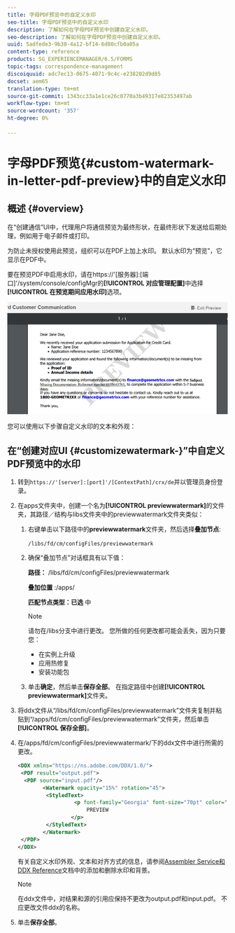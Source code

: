 ```yaml
---
title: 字母PDF预览中的自定义水印
seo-title: 字母PDF预览中的自定义水印
description: 了解如何在字母PDF预览中创建自定义水印。
seo-description: 了解如何在字母PDF预览中创建自定义水印。
uuid: 5adfede3-9b38-4a12-bf14-6d80cfb0a05a
content-type: reference
products: SG_EXPERIENCEMANAGER/6.5/FORMS
topic-tags: correspondence-management
discoiquuid: adc7ec13-0675-4071-9c4c-e238202d9d85
docset: aem65
translation-type: tm+mt
source-git-commit: 1343cc33a1e1ce26c0770a3b49317e82353497ab
workflow-type: tm+mt
source-wordcount: '357'
ht-degree: 0%

---
```



# 字母PDF预览{#custom-watermark-in-letter-pdf-preview}中的自定义水印

## 概述 {#overview}

在“创建通信”UI中，代理用户将通信预览为最终形状，在最终形状下发送给后期处理，例如用于电子邮件或打印。

为防止未授权使用此预览，组织可以在PDF上加上水印。 默认水印为“预览”，它显示在PDF中。

要在预览PDF中启用水印，请在https://&#39;[服务器]:[端口]&#39;/system/console/configMgr的&#x200B;**[!UICONTROL 对应管理配置]**&#x200B;中选择&#x200B;**[!UICONTROL 在预览期间应用水印]**&#x200B;选项。

![default-watermark](assets/default-watermark.png)

您可以使用以下步骤自定义水印的文本和外观：

## 在“创建对应UI {#customizewatermark-}”中自定义PDF预览中的水印

1. 转到`https://'[server]:[port]'/[ContextPath]/crx/de`并以管理员身份登录。
1. 在apps文件夹中，创建一个名为&#x200B;**[!UICONTROL previewwatermark]**&#x200B;的文件夹，其路径／结构与libs文件夹中的previewwatermark文件夹类似：

   1. 右键单击以下路径中的&#x200B;**previewwatermark**&#x200B;文件夹，然后选择&#x200B;**叠加节点**:

      `/libs/fd/cm/configFiles/previewwatermark`

   1. 确保“叠加节点”对话框具有以下值：

      **路径：** /libs/fd/cm/configFiles/previewwatermark

      **叠加位置** :/apps/

      **匹配节点类型：已选** 中

      >[!NOTE]
      >
      >请勿在/libs分支中进行更改。 您所做的任何更改都可能会丢失，因为只要您：
      >
      >    
      >    
      >    * 在实例上升级
      >    * 应用热修复
      >    * 安装功能包


   1. 单击&#x200B;**确定**，然后单击&#x200B;**保存全部**。 在指定路径中创建&#x200B;**[!UICONTROL previewwatermark]**&#x200B;文件夹。



1. 将ddx文件从“/libs/fd/cm/configFiles/previewwatermark”文件夹复制并粘贴到“/apps/fd/cm/configFiles/previewwatermark”文件夹，然后单击&#x200B;**[!UICONTROL 保存全部]**。
1. 在/apps/fd/cm/configFiles/previewwatermark/下的ddx文件中进行所需的更改。

   ```xml
   <DDX xmlns="https://ns.adobe.com/DDX/1.0/">
    <PDF result="output.pdf">
     <PDF source="input.pdf"/>
           <Watermark opacity="15%" rotation="45">
            <StyledText>
                     <p font-family="Georgia" font-size="70pt" color="black" font-weight="bold">
                         PREVIEW
                    </p>
            </StyledText>
           </Watermark>
    </PDF>
   </DDX>
   ```

   有关自定义水印外观、文本和对齐方式的信息，请参阅[Assembler Service和DDX Reference](https://help.adobe.com/en_US/livecycle/11.0/ddxRef.pdf)文档中的添加和删除水印和背景。

   >[!NOTE]
   >
   >在ddx文件中，对结果和源的引用应保持不更改为output.pdf和input.pdf。 不应更改文件ddx的名称。

1. 单击&#x200B;**保存全部**。

